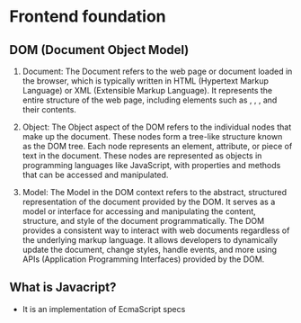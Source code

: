 # Frontend foundation

## DOM (Document Object Model)
1. Document: The Document refers to the web page or document loaded in the browser, which is typically written in HTML (Hypertext Markup Language) or XML (Extensible Markup Language). It represents the entire structure of the web page, including elements such as <html>, <head>, <body>, and their contents.

2. Object: The Object aspect of the DOM refers to the individual nodes that make up the document. These nodes form a tree-like structure known as the DOM tree. Each node represents an element, attribute, or piece of text in the document. These nodes are represented as objects in programming languages like JavaScript, with properties and methods that can be accessed and manipulated.

3. Model: The Model in the DOM context refers to the abstract, structured representation of the document provided by the DOM. It serves as a model or interface for accessing and manipulating the content, structure, and style of the document programmatically. The DOM provides a consistent way to interact with web documents regardless of the underlying markup language. It allows developers to dynamically update the document, change styles, handle events, and more using APIs (Application Programming Interfaces) provided by the DOM.

## What is Javacript?
- It is an implementation of EcmaScript specs